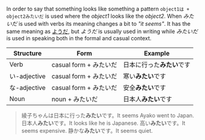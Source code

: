 In order to say that something looks like something a pattern `object1は + object2みたいだ` is used where the *object1* looks like the *object2*. When *みたいだ* is used with verbs its meaning changes a bit to *"it seems"*. It has the same meaning as [ようだ](141), but *ようだ* is usually used in writing while *みたいだ* is used in speaking both in the formal and casual context.

|Structure|Form|Example|
|-|-|-|
|Verb|casual form + みたいだ|日本に行った**みたい**です|
|い-adjective|casual form + みたいだ|寒い**みたい**です|
|な-adjective|casual form + みたいだ|安全**みたい**です|
|Noun|noun + みたいだ|日本人**みたい**です|

>綾子ちゃんは日本に行った**みたい**です。It seems Ayako went to Japan.
>日本人**みたい**です。It looks like he is Japanese.
>高い**みたい**です。It seems expensive.
>静かな**みたい**です。It seems quiet.